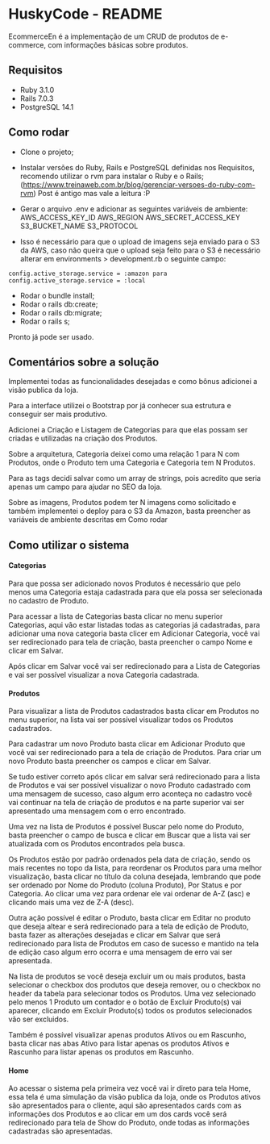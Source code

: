 # HuskyCode - README

EcommerceEn é a implementação de um CRUD de produtos de e-commerce, com informações básicas sobre produtos.

## Requisitos

* Ruby 3.1.0
* Rails 7.0.3
* PostgreSQL 14.1

## Como rodar

- Clone o projeto;
- Instalar versões do Ruby, Rails e PostgreSQL definidas nos Requisitos, recomendo utilizar o rvm para instalar o Ruby e o Rails;
(https://www.treinaweb.com.br/blog/gerenciar-versoes-do-ruby-com-rvm) Post é antigo mas vale a leitura :P

- Gerar o arquivo .env e adicionar as seguintes variáveis de ambiente:
AWS_ACCESS_KEY_ID
AWS_REGION
AWS_SECRET_ACCESS_KEY
S3_BUCKET_NAME
S3_PROTOCOL

- Isso é necessário para que o upload de imagens seja enviado para o S3 da AWS, caso não queira que o upload seja feito para o S3 é necessário alterar em environments > development.rb o seguinte campo:

```
config.active_storage.service = :amazon para config.active_storage.service = :local
```

- Rodar o bundle install;
- Rodar o rails db:create;
- Rodar o rails db:migrate;
- Rodar o rails s;

Pronto já pode ser usado.

## Comentários sobre a solução

Implementei todas as funcionalidades desejadas e como bônus adicionei a visão publica da loja.

Para a interface utilizei o Bootstrap por já conhecer sua estrutura e conseguir ser mais produtivo.

Adicionei a Criação e Listagem de Categorias para que elas possam ser criadas e utilizadas na criação dos Produtos.

Sobre a arquitetura, Categoria deixei como uma relação 1 para N com Produtos, onde o Produto tem uma Categoria e Categoria tem N Produtos.

Para as tags decidi salvar como um array de strings, pois acredito que seria apenas um campo para ajudar no SEO da loja.

Sobre as imagens, Produtos podem ter N imagens como solicitado e também implementei o deploy para o S3 da Amazon, basta preencher as variáveis de ambiente descritas em Como rodar

## Como utilizar o sistema

#### Categorias

Para que possa ser adicionado novos Produtos é necessário que pelo menos uma Categoria estaja cadastrada para que ela possa ser selecionada no cadastro de Produto.

Para acessar a lista de Categorias basta clicar no menu superior Categorias, aqui vão estar listadas todas as categorias já cadastradas, para adicionar uma nova categoria basta clicer em Adicionar Categoria, você vai ser redirecionado para tela de criação, basta preencher o campo Nome e clicar em Salvar.

Após clicar em Salvar você vai ser redirecionado para a Lista de Categorias e vai ser possível visualizar a nova Categoria cadastrada.

#### Produtos

Para visualizar a lista de Produtos cadastrados basta clicar em Produtos no menu superior, na lista vai ser possível visualizar todos os Produtos cadastrados.

Para cadastrar um novo Produto basta clicar em Adicionar Produto que você vai ser redirecionado para a tela de criação de Produtos. Para criar um novo Produto basta preencher os campos e clicar em Salvar.

Se tudo estiver correto após clicar em salvar será redirecionado para a lista de Produtos e vai ser possível visualizar o novo Produto cadastrado com uma mensagem de sucesso, caso algum erro aconteça no cadastro você vai continuar na tela de criação de produtos e na parte superior vai ser apresentado uma mensagem com o erro encontrado.

Uma vez na lista de Produtos é possível Buscar pelo nome do Produto, basta preencher o campo de busca e clicar em Buscar que a lista vai ser atualizada com os Produtos encontrados pela busca.

Os Produtos estão por padrão ordenados pela data de criação, sendo os mais recentes no topo da lista, para reordenar os Produtos para uma melhor visualização, basta clicar no título da coluna desejada, lembrando que pode ser ordenado por Nome do Produto (coluna Produto), Por Status e por Categoria. Ao clicar uma vez para ordenar ele vai ordenar de A-Z (asc) e clicando mais uma vez de Z-A (desc).

Outra ação possível é editar o Produto, basta clicar em Editar no produto que deseja altear e será redirecionado para a tela de edição de Produto, basta fazer as alterações desejadas e clicar em Salvar que será redirecionado para lista de Produtos em caso de sucesso e mantido na tela de edição caso algum erro ocorra e uma mensagem de erro vai ser apresentada.

Na lista de produtos se você deseja excluir um ou mais produtos, basta selecionar o checkbox dos produtos que deseja remover, ou o checkbox no header da tabela para selecionar todos os Produtos. Uma vez selecionado pelo menos 1 Produto um contador e o botão de Excluir Produto(s) vai aparecer, clicando em Excluir Produto(s) todos os produtos selecionados vão ser excluidos.

Também é possível visualizar apenas produtos Ativos ou em Rascunho, basta clicar nas abas Ativo para listar apenas os produtos Ativos e Rascunho para listar apenas os produtos em Rascunho.

#### Home

Ao acessar o sistema pela primeira vez você vai ir direto para tela Home, essa tela é uma simulação da visão publica da loja, onde os Produtos ativos são apresentados para o cliente, aqui são apresentados cards com as informações dos Produtos e ao clicar em um dos cards você será redirecionado para tela de Show do Produto, onde todas as informações cadastradas são apresentadas.


